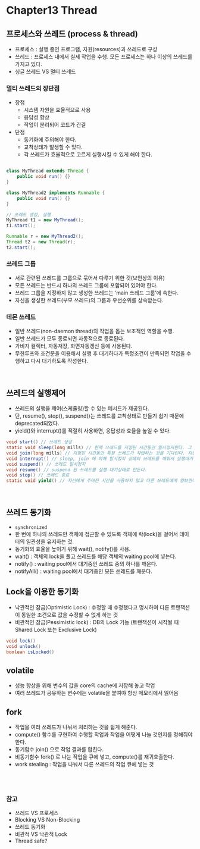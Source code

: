 # Chapter13 Thread

## 프로세스와 쓰레드 (process & thread)
- 프로세스 : 실행 중인 프로그램, 자원(resources)과 쓰레드로 구성
- 쓰레드 : 프로세스 내에서 실제 작업을 수행. 모든 프로세스는 하나 이상의 쓰레드를 가지고 있다.
- 싱글 쓰레드 VS 멀티 쓰레드


### 멀티 쓰레드의 장단점 
- 장점
  - 시스템 자원을 효율적으로 사용
  - 응답성 향상
  - 작업이 분리되어 코드가 간결
- 단점
  - 동기화에 주의해야 한다.
  - 교착상태가 발생할 수 있다.
  - 각 쓰레드가 효율적으로 고르게 실행시킬 수 있게 해야 한다.


```java

class MyThread extends Thread {
    public void run() {}
}

class MyThread2 implements Runnable {
    public void run() {}
}

// 쓰레드 생성, 실행
MyThread t1 = new MyThread();
t1.start();

Runnable r = new MyThread2();
Thread t2 = new Thread(r);
t2.start();
```


### 쓰레드 그룹
- 서로 관련된 쓰레드를 그룹으로 묶어서 다루기 위한 것(보안상의 이유)
- 모든 쓰레드는 반드시 하나의 쓰레드 그룹에 포함되어 있어야 한다.
- 쓰레드 그룹을 지정하지 않고 생성한 쓰레드는 ‘main 쓰레드 그룹’에 속한다.
- 자신을 생성한 쓰레드(부모 쓰레드)의 그룹과 우선순위를 상속받는다.


### 데몬 쓰레드
- 일반 쓰레드(non-daemon thread)의 작업을 돕는 보조적인 역할을 수행.
- 일반 쓰레드가 모두 종료되면 자동적으로 종료된다.
- 가비지 컬렉터, 자동저장, 화면자동갱신 등에 사용된다.
- 무한루프와 조건문을 이용해서 실행 후 대기하다가 특정조건이 만족되면 작업을 수행하고 다시 대기하도록 작성한다.


<br>

## 쓰레드의 실행제어
- 쓰레드의 실행을 제어(스케줄링)할 수 있는 메서드가 제공된다.
- 단, resume(), stop(), suspend()는 쓰레드를 교착상태로 만들기 쉽기 때문에 deprecated되었다.
- yield()와 interrupt()를 적절히 사용하면, 응답성과 효율을 높일 수 있다.

```java
void start() // 쓰레드 생성 
static void sleep(long mills) // 현재 쓰레드를 지정된 시간동안 일시정지한다. 그 후, 실행 대기
void join(long mills) // 지정된 시간동안 특정 쓰레드가 작업하는 것을 기다린다. 지정된 시간이 지나면 join을 호출한 쓰레드로 돌아와 수행한다.
void interrupt() // sleep, join 에 의해 일시정지 상태의 쓰레드를 깨워서 실행대기상태로 만든다. 이때, InterruptException이 발생한다.
void suspend() // 쓰레드 일시정지
void resume() // suspend 된 쓰레드를 실행 대기상태로 만든다.
void stop() // 쓰레드 종료
static void yield() // 자신에게 주어진 시간을 사용하지 않고 다른 쓰레드에게 양보한다. 그 후, 실행 대기
```
<br>

## 쓰레드 동기화
- `synchronized`
- 한 번에 하나의 쓰레드만 객체에 접근할 수 있도록 객체에 락(lock)을 걸어서 데이터의 일관성을 유지하는 것.
- 동기화의 효율을 높이기 위해 wait(), notify()를 사용.
- wait() : 객체의 lock을 풀고 쓰레드를 해당 객체의 waiting pool에 넣는다.
- notify() : waiting pool에서 대기중인 쓰레드 중의 하나를 깨운다.
- notifyAll() : waiting pool에서 대기중인 모든 쓰레드를 깨운다.


## Lock을 이용한 동기화
- 낙관적인 잠금(Optimistic Lock) : 수정할 때 수정했다고 명시하여 다른 트랜잭션이 동일한 조건으로 값을 수정할 수 없게 하는 것
- 비관적인 잠금(Pessimistic lock) : DB의 Lock 기능 (트랜잭션이 시작될 때 Shared Lock 또는 Exclusive Lock)
```java
void lock()
void unlock()
boolean isLocked()
```



## volatile
- 성능 향상을 위해 변수의 값을 core의 cache에 저장해 놓고 작업
- 여러 쓰레드가 공유하는 변수에는 volatile을 붙여야 항상 메모리에서 읽어옴


## fork
- 작업을 여러 쓰레드가 나눠서 처리하는 것을 쉽게 해준다.
- compute() 함수를 구현하여 수행할 작업과 작업을 어떻게 나눌 것인지를 정해줘야 한다.
- 동기함수 join() 으로 작업 결과를 합친다.
- 비동기함수 fork() 로 나눈 작업을 큐에 넣고, compute()를 재귀호출한다.
- work stealing : 작업을 나눠서 다른 쓰레드의 작업 큐에 넣는 것

<br><br>

### 참고
* 쓰레드 VS 프로세스
* Blocking VS Non-Blocking
* 쓰레드 동기화
* 비관적 VS 낙관적 Lock
* Thread safe?
